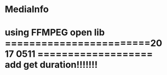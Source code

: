 # MediaInfo
using FFMPEG open lib
========================2017 0511 ===================
add get duration!!!!!!!
=====================================================
